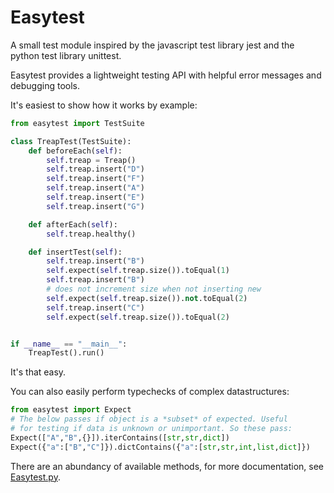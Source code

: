 # Easytest
A small test module inspired by the javascript test
library jest and the python test library unittest.

Easytest provides a lightweight testing API with helpful error 
messages and debugging tools.

It's easiest to show how it works by example:

```Python
from easytest import TestSuite

class TreapTest(TestSuite):
    def beforeEach(self):
        self.treap = Treap()
        self.treap.insert("D")
        self.treap.insert("F")
        self.treap.insert("A")
        self.treap.insert("E")
        self.treap.insert("G")

    def afterEach(self):
        self.treap.healthy()

    def insertTest(self):
        self.treap.insert("B")
        self.expect(self.treap.size()).toEqual(1)
        self.treap.insert("B")
        # does not increment size when not inserting new
        self.expect(self.treap.size()).not.toEqual(2) 
        self.treap.insert("C")
        self.expect(self.treap.size()).toEqual(2)


if __name__ == "__main__":
    TreapTest().run()
```

It's that easy.

You can also easily perform typechecks of complex datastructures:

```Python
from easytest import Expect
# The below passes if object is a *subset* of expected. Useful
# for testing if data is unknown or unimportant. So these pass:
Expect(["A","B",{}]).iterContains([str,str,dict])
Expect({"a":["B","C"]}).dictContains({"a":[str,str,int,list,dict]})
```

There are an abundancy of available methods, for more documentation, see [Easytest.py](https://gits-15.sys.kth.se/grudat19/axelen-ovn7/blob/master/Easytest.py).
